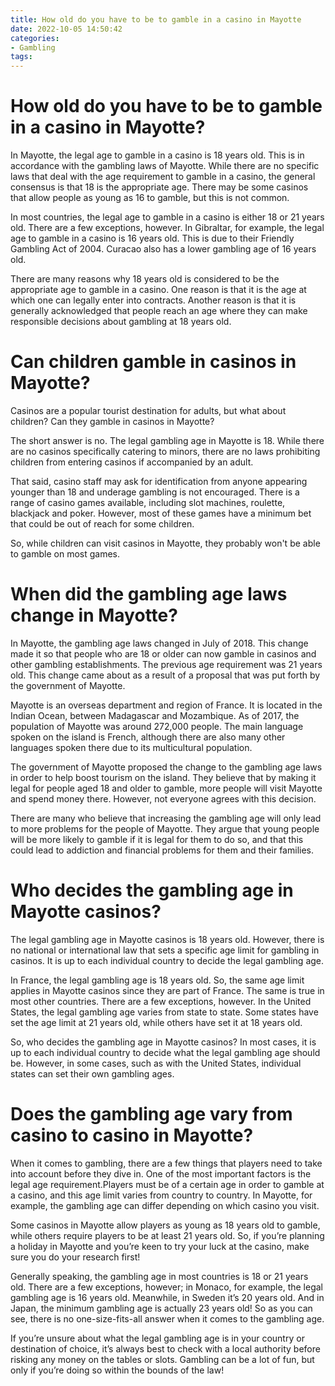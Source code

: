 ```yaml
---
title: How old do you have to be to gamble in a casino in Mayotte
date: 2022-10-05 14:50:42
categories:
- Gambling
tags:
---
```



#  How old do you have to be to gamble in a casino in Mayotte?

In Mayotte, the legal age to gamble in a casino is 18 years old. This is in accordance with the gambling laws of Mayotte. While there are no specific laws that deal with the age requirement to gamble in a casino, the general consensus is that 18 is the appropriate age. There may be some casinos that allow people as young as 16 to gamble, but this is not common.

In most countries, the legal age to gamble in a casino is either 18 or 21 years old. There are a few exceptions, however. In Gibraltar, for example, the legal age to gamble in a casino is 16 years old. This is due to their Friendly Gambling Act of 2004. Curacao also has a lower gambling age of 16 years old.

There are many reasons why 18 years old is considered to be the appropriate age to gamble in a casino. One reason is that it is the age at which one can legally enter into contracts. Another reason is that it is generally acknowledged that people reach an age where they can make responsible decisions about gambling at 18 years old.

#  Can children gamble in casinos in Mayotte?

Casinos are a popular tourist destination for adults, but what about children? Can they gamble in casinos in Mayotte?

The short answer is no. The legal gambling age in Mayotte is 18. While there are no casinos specifically catering to minors, there are no laws prohibiting children from entering casinos if accompanied by an adult.

That said, casino staff may ask for identification from anyone appearing younger than 18 and underage gambling is not encouraged. There is a range of casino games available, including slot machines, roulette, blackjack and poker. However, most of these games have a minimum bet that could be out of reach for some children.

So, while children can visit casinos in Mayotte, they probably won't be able to gamble on most games.

#  When did the gambling age laws change in Mayotte?

In Mayotte, the gambling age laws changed in July of 2018. This change made it so that people who are 18 or older can now gamble in casinos and other gambling establishments. The previous age requirement was 21 years old. This change came about as a result of a proposal that was put forth by the government of Mayotte.

Mayotte is an overseas department and region of France. It is located in the Indian Ocean, between Madagascar and Mozambique. As of 2017, the population of Mayotte was around 272,000 people. The main language spoken on the island is French, although there are also many other languages spoken there due to its multicultural population.

The government of Mayotte proposed the change to the gambling age laws in order to help boost tourism on the island. They believe that by making it legal for people aged 18 and older to gamble, more people will visit Mayotte and spend money there. However, not everyone agrees with this decision.

There are many who believe that increasing the gambling age will only lead to more problems for the people of Mayotte. They argue that young people will be more likely to gamble if it is legal for them to do so, and that this could lead to addiction and financial problems for them and their families.

#  Who decides the gambling age in Mayotte casinos?

The legal gambling age in Mayotte casinos is 18 years old. However, there is no national or international law that sets a specific age limit for gambling in casinos. It is up to each individual country to decide the legal gambling age.

In France, the legal gambling age is 18 years old. So, the same age limit applies in Mayotte casinos since they are part of France. The same is true in most other countries. There are a few exceptions, however. In the United States, the legal gambling age varies from state to state. Some states have set the age limit at 21 years old, while others have set it at 18 years old.

So, who decides the gambling age in Mayotte casinos? In most cases, it is up to each individual country to decide what the legal gambling age should be. However, in some cases, such as with the United States, individual states can set their own gambling ages.

#  Does the gambling age vary from casino to casino in Mayotte?

When it comes to gambling, there are a few things that players need to take into account before they dive in. One of the most important factors is the legal age requirement.Players must be of a certain age in order to gamble at a casino, and this age limit varies from country to country. In Mayotte, for example, the gambling age can differ depending on which casino you visit.

Some casinos in Mayotte allow players as young as 18 years old to gamble, while others require players to be at least 21 years old. So, if you’re planning a holiday in Mayotte and you’re keen to try your luck at the casino, make sure you do your research first!

Generally speaking, the gambling age in most countries is 18 or 21 years old. There are a few exceptions, however; in Monaco, for example, the legal gambling age is 16 years old. Meanwhile, in Sweden it’s 20 years old. And in Japan, the minimum gambling age is actually 23 years old! So as you can see, there is no one-size-fits-all answer when it comes to the gambling age.

If you’re unsure about what the legal gambling age is in your country or destination of choice, it’s always best to check with a local authority before risking any money on the tables or slots. Gambling can be a lot of fun, but only if you’re doing so within the bounds of the law!